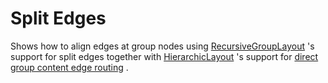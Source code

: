 # Split Edges
 Shows how to align edges at group nodes using [RecursiveGroupLayout](https://docs.yworks.com/yfilesjava/doc/api/#/api/com.yworks.yfiles.layout.RecursiveGroupLayout) 's support for split edges together with [HierarchicLayout](https://docs.yworks.com/yfilesjava/doc/api/#/api/com.yworks.yfiles.layout.hierarchic.HierarchicLayout) 's support for [direct group content edge routing](https://docs.yworks.com/yfilesjava/doc/api/#/api/com.yworks.yfiles.layout.hierarchic.EdgeLayoutDescriptor%23EdgeLayoutDescriptor-property-DirectGroupContentEdgeRoutingEnabled) . 